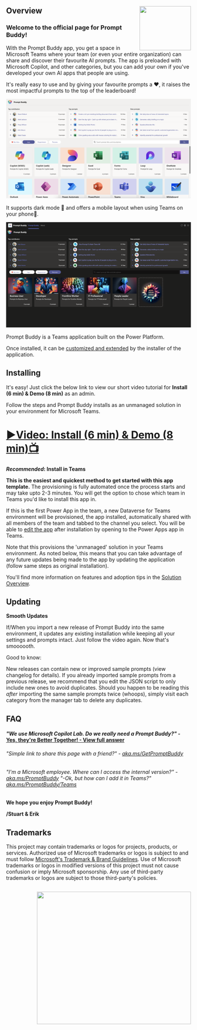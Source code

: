 ## <img align="right" width="140" height="120" src="Documentation/images/promptbuddy-logo.png"> Overview
### Welcome to the official page for Prompt Buddy! 
With the Prompt Buddy app, you get a space in Microsoft Teams where your team (or even your entire organization) can share and discover their favourite AI prompts.  The app is preloaded with Microsoft Copilot, and other categories, but you can add your own if you've developed your own AI apps that people are using.

It's really easy to use and by giving your favourite prompts a ❤️, it raises the most impactful prompts to the top of the leaderboard!

![Screenshot showing overview of the Prompt Buddy app in Light mode with App category](Documentation/images/promptbuddy.png)

It supports dark mode 🖤 and offers a mobile layout when using Teams on your phone📲. 

![Screenshot showing overview of the Prompt Buddy app in Dark mode with Persona category](Documentation/images/PromptBuddy-DarkMode-Customize.png)

Prompt Buddy is a Teams application built on the Power Platform. 

Once installed, it can be [customized and extended](https://docs.microsoft.com/en-us/powerapps/teams/customize-sample-apps) by the installer of the application. 

## Installing
It's easy! Just click the below link to view our short video tutorial for **Install (6 min) & Demo (8 min)** as an admin.

Follow the steps and Prompt Buddy installs as an unmanaged solution in your environment for Microsoft Teams.
# [**▶️Video: Install (6 min) & Demo (8 min)📺**](https://aka.ms/PromptBuddyVideo)

**_Recommended_: Install in Teams**

**This is the easiest and quickest method to get started with this app template.** The provisioning is fully automated once the process starts and may take upto 2-3 minutes. You will get the option to chose which team in Teams you'd like to install this app in. 

If this is the first Power App in the team, a new Dataverse for Teams environment will be provisioned, the app installed, automatically shared with all members of the team and tabbed to the channel you select. You will be able to [edit the app](https://docs.microsoft.com/en-us/powerapps/teams/customize-sample-apps) after installation by opening to the Power Apps app in Teams.

Note that this provisions the 'unmanaged' solution in your Teams environment. As noted below, this means that you can take advantage of any future updates being made to the app by updating the application (follow same steps as original installation).

You'll find more information on features and adoption tips in the [Solution Overview](Documentation/images/Solution%20Overview%20-%20Prompt%20Buddy%20(Public%20version).pdf).

## Updating
**Smooth Updates**

If/When you import a new release of Prompt Buddy into the same environment, it updates any existing installation while keeping all your settings and prompts intact. Just follow the video again. Now that's smoooooth.

Good to know: 

New releases can contain new or improved sample prompts (view changelog for details). If you already imported sample prompts from a previous release, we recommend that you edit the JSON script to only include new ones to avoid duplicates.
Should you happen to be reading this _after_ importing the same sample prompts twice (whoops), simply visit each category from the manager tab to delete any duplicates. 



## FAQ
#### _"We use Microsoft Copilot Lab. Do we really need a Prompt Buddy?"_ - [Yes, they're Better Together! - View full answer](https://github.com/stuartridout/promptbuddy/issues/2#issuecomment-2034184541)
###### _"Simple link to share this page with a friend?"_ - [aka.ms/GetPromptBuddy](https://aka.ms/GetPromptBuddy)
###### _"I'm a Microsoft employee. Where can I access the internal version?"_ - [aka.ms/PromptBuddy](https://aka.ms/PromptBuddy) _"-Ok, but how can I add it in Teams?"_ [aka.ms/PromptBuddy/Teams](https://aka.ms/PromptBuddy/Teams)

**We hope you enjoy Prompt Buddy!**

**/Stuart & Erik**


## Trademarks

This project may contain trademarks or logos for projects, products, or services. Authorized use of Microsoft 
trademarks or logos is subject to and must follow 
[Microsoft's Trademark & Brand Guidelines](https://www.microsoft.com/en-us/legal/intellectualproperty/trademarks/usage/general).
Use of Microsoft trademarks or logos in modified versions of this project must not cause confusion or imply Microsoft sponsorship.
Any use of third-party trademarks or logos are subject to those third-party's policies.

## <img align="right" width="420" height="360" src="Documentation/images/promptbuddy-logo.png">
